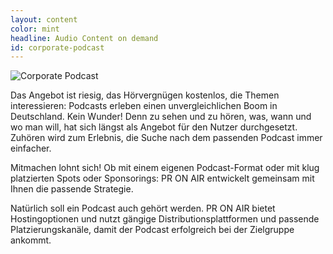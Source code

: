 ```yaml
---
layout: content
color: mint
headline: Audio Content on demand
id: corporate-podcast
---
```


![Corporate Podcast](/assets/img/podcast_gruen.jpg)

Das Angebot ist riesig, das Hörvergnügen kostenlos, die Themen interessieren: Podcasts erleben einen unvergleichlichen Boom in Deutschland.  Kein Wunder! Denn zu sehen und zu hören, was, wann und wo man will, hat sich längst als Angebot für den Nutzer durchgesetzt. Zuhören wird zum Erlebnis, die Suche nach dem passenden Podcast immer einfacher. 

Mitmachen lohnt sich! Ob mit einem eigenen Podcast-Format oder mit klug platzierten Spots oder Sponsorings: PR ON AIR entwickelt gemeinsam mit Ihnen die passende Strategie.

Natürlich soll ein Podcast auch gehört werden. PR ON AIR bietet Hostingoptionen und nutzt gängige Distributionsplattformen und passende Platzierungskanäle, damit der Podcast erfolgreich bei der Zielgruppe ankommt.
